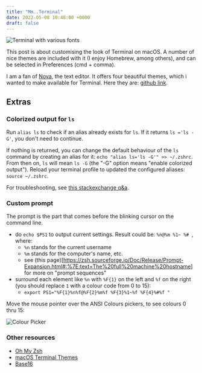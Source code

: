 ```yaml
---
title: "Mm..Terminal"
date: 2022-05-08 10:48:00 +0000
draft: false
---
```

![Terminal with various fonts](/19ad6a2b7e.png)

This post is about customising the look of Terminal on macOS. A number of nice themes are included with it (I enjoy Homebrew, among others), and can be selected in Preferences (cmd + comma).

I am a fan of [Nova](https://nova.app), the text editor. It offers four beautiful themes, which i wanted to make available for Terminal. Here they are: [github link](https://github.com/bogdanbolchis/terminal-app-nova-themes).

## Extras

### Colorized output for `ls`

Run `alias ls` to check if an alias already exists for `ls`. If it returns `ls ='ls -G'`, you don't need to continue.

If nothing is returned, you can change the default behaviour of the `ls` command by creating an alias for it: `echo "alias ls='ls -G'" >> ~/.zshrc`. From then on, `ls` will mean `ls -G` (the "-G" option means "enable colorized output"). Reload your terminal profile to updated the configured aliases: `source ~/.zshrc`.

For troubleshooting, see [this stackexchange q&a](https://apple.stackexchange.com/q/33677).

### Custom prompt
The prompt is the part that comes before the blinking cursor on the command line.

- do `echo $PS1` to output current settings. Result could be: `%n@%m %1~ %# `, where:
	- `%n` stands for the current username
	- `%m` stands for the computer's name, etc.
	- see (this page)[https://zsh.sourceforge.io/Doc/Release/Prompt-Expansion.html#:%7E:text=The%20full%20machine%20hostname] for more on "prompt sequences" 
- surround each element like `%n` with `%F{1}` on the left and `%f` on the right (you should replace `1` with a colour code from 0 to 15):
	- `export PS1="%F{1}%n%f@%F{2}%m%f %F{3}%1~%f %F{4}%#%f "`

Move the mouse pointer over the ANSI Colours pickers, to see colours 0 thru 15:

![Colour Picker](/24ab891b3a.png)

### Other resources

- [Oh My Zsh](https://ohmyz.sh)
- [macOS Terminal Themes](https://github.com/lysyi3m/macos-terminal-themes)
- [Base16](https://github.com/chriskempson/base16)

